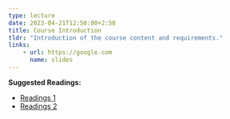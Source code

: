 ```yaml
---
type: lecture
date: 2023-04-21T12:50:00+2:50
title: Course Introduction 
tldr: "Introduction of the course content and requirements."
links: 
    - url: https://google.com
      name: slides
---
```

**Suggested Readings:**
- [Readings 1](http://example.com)
- [Readings 2](http://example.com)

